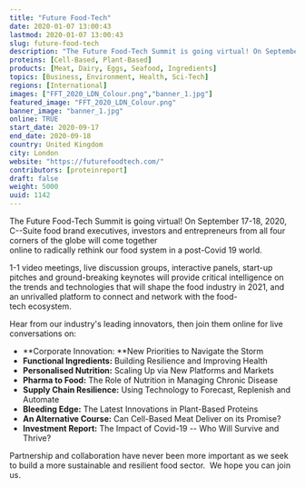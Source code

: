 ```yaml
---
title: "Future Food-Tech"
date: 2020-01-07 13:00:43
lastmod: 2020-01-07 13:00:43
slug: future-food-tech
description: "The Future Food-Tech Summit is going virtual! On September 17-18, 2020, C–Suite food brand executives, investors and entrepreneurs from all four corners of the globe will come together online to radically rethink our food system in a post-Covid 19 world.  1-1 video meetings, live discussion groups, interactive panels, start-up pitches and ground-breaking keynotes will provide critical intelligence on the trends and technologies that will shape the food industry in 2021, and an unrivalled platform to connect and network with the food-tech ecosystem. "
proteins: [Cell-Based, Plant-Based]
products: [Meat, Dairy, Eggs, Seafood, Ingredients]
topics: [Business, Environment, Health, Sci-Tech]
regions: [International]
images: ["FFT_2020_LDN_Colour.png","banner_1.jpg"]
featured_image: "FFT_2020_LDN_Colour.png"
banner_image: "banner_1.jpg"
online: TRUE
start_date: 2020-09-17
end_date: 2020-09-18
country: United Kingdom
city: London
website: "https://futurefoodtech.com/"
contributors: [proteinreport]
draft: false
weight: 5000
uuid: 1142
---
```

The Future Food-Tech Summit is going virtual! On September 17-18, 2020,
C--Suite food brand executives, investors and entrepreneurs from all
four corners of the globe will come together
online to radically rethink our food system in a post-Covid 19 world.  

1-1 video meetings, live discussion groups, interactive panels, start-up
pitches and ground-breaking keynotes will provide critical intelligence
on the trends and technologies that will shape the food industry in
2021, and an unrivalled platform to connect and network
with the food-tech ecosystem. 

Hear from our industry's leading innovators, then join them online for
live conversations on: 

-   **Corporate Innovation: **New Priorities to Navigate the Storm
-   **Functional Ingredients:** Building Resilience and
    Improving Health 
-   **Personalised Nutrition:** Scaling Up via New Platforms and
    Markets  
-   **Pharma to Food:** The Role of Nutrition in Managing Chronic
    Disease 
-   **Supply Chain Resilience:** Using Technology to Forecast, Replenish
    and Automate 
-   **Bleeding Edge:** The Latest Innovations in Plant-Based Proteins
-   **An Alternative Course:** Can Cell-Based Meat Deliver on
    its Promise? 
-   **Investment Report:** The Impact of Covid-19 -- Who Will Survive
    and Thrive? 

Partnership and collaboration have never been more important as we seek
to build a more sustainable and resilient food sector.  We hope you can
join us.
